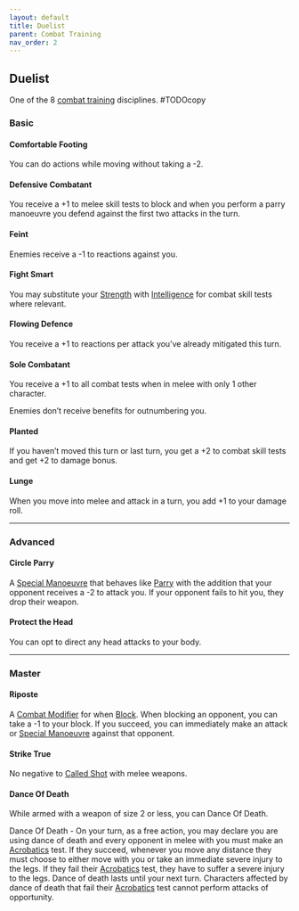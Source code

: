 ```yaml
---
layout: default
title: Duelist
parent: Combat Training
nav_order: 2
---
```

## Duelist
One of the 8 [combat training](Combat-Training) disciplines.
#TODOcopy 

### Basic

#### Comfortable Footing
You can do actions while moving without taking a -2.

#### Defensive Combatant
You receive a +1 to melee skill tests to block and when you perform a parry manoeuvre you defend against the first two attacks in the turn.

#### Feint
Enemies receive a -1 to reactions against you.

#### Fight Smart
You may substitute your [Strength](Stats#Strength) with [Intelligence](Stats#Intelligence) for combat skill tests where relevant.

#### Flowing Defence
You receive a +1 to reactions per attack you’ve already mitigated this turn.

#### Sole Combatant
You receive a +1 to all combat tests when in melee with only 1 other character.

Enemies don’t receive benefits for outnumbering you.

#### Planted
If you haven’t moved this turn or last turn, you get a +2 to combat skill tests and get +2 to damage bonus.

#### Lunge
When you move into melee and attack in a turn, you add +1 to your damage roll.

---
### Advanced

#### Circle Parry
A [Special Manoeuvre](Combat#Special%20Manoeuvres) that behaves like [Parry](Combat#Parry) with the addition that your opponent receives a -2 to attack you. If your opponent fails to hit you, they drop their weapon.

#### Protect the Head
You can opt to direct any head attacks to your body.

---

### Master

#### Riposte
A [Combat Modifier](Combat#Combat%20Modifiers) for when [Block](Combat#Block). When blocking an opponent, you can take a -1 to your block. If you succeed, you can immediately make an attack or [Special Manoeuvre](Combat#Special%20Manoeuvres) against that opponent.

#### Strike True
No negative to [Called Shot](Combat#Called%20Shot) with melee weapons.

#### Dance Of Death
While armed with a weapon of size 2 or less, you can Dance Of Death.

Dance Of Death - On your turn, as a free action, you may declare you are using dance of death and every opponent in melee with you must make an [Acrobatics](Acrobatics) test. If they succeed, whenever you move any distance they must choose to either move with you or take an immediate severe injury to the legs. If they fail their [Acrobatics](Acrobatics) test, they have to suffer a severe injury to the legs. Dance of death lasts until your next turn. Characters affected by dance of death that fail their [Acrobatics](Acrobatics) test cannot perform attacks of opportunity.